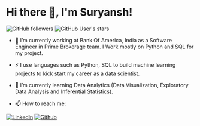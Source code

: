 <!-- ### Hi there 👋, I'm Suryansh!

<!--
**Suryan5h/Suryan5h** is a ✨ _special_ ✨ repository because its `README.md` (this file) appears on your GitHub profile.

Here are some ideas to get you started:

- 🔭 I’m currently working on ...
- 🌱 I’m currently learning ...
- 👯 I’m looking to collaborate on ...
- 🤔 I’m looking for help with ...
- 💬 Ask me about ...
- 📫 How to reach me: ...
- 😄 Pronouns: ...
- ⚡ Fun fact: ...
-->

# Hi there 👋, I'm Suryansh!
![GitHub followers](https://img.shields.io/github/followers/Suryan5h?style=for-the-badge&logo=appveyor)
![GitHub User's stars](https://img.shields.io/github/stars/Suryan5h?affiliations=OWNER&style=for-the-badge&logo=appveyor)

- 🔭 I’m currently working at Bank Of America, India as a Software Engineer in Prime Brokerage team. I Work mostly on Python and SQL for my project.

- ⚡ I use languages such as Python, SQL to build machine learning projects to kick start my career as a data scientist.

- 🌱 I’m currently learning Data Analytics (Data Visualization, Exploratory Data Analysis and Inferential Statistics).

- 📫 How to reach me:   
<!--[![Twitter](https://imgur.com/XVWizm5.png)](https://twitter.com/Suryan5h)-->
[![Linkedin](https://imgur.com/PXyIkWx.png)](https://www.linkedin.com/in/suryanshbhardwaj46/)
[![Github](https://imgur.com/evWgFgB.png)](https://github.com/Suryan5h)
